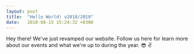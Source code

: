 ```yaml
---
layout: post
title:  "Hello World! v2018/2019"
date:   2018-08-15 15:24:32 +0300
---
```


Hey there! We've just revamped our website. Follow us here for learn more about our events and what we're up to during the year. 😎 ✌️
